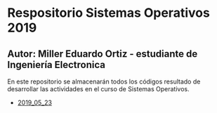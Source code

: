 # Respositorio Sistemas Operativos 2019
## Autor: Miller Eduardo Ortiz - estudiante de Ingeniería Electronica

En este repositorio se almacenarán todos los códigos resultado de 
desarrollar las actividades en el curso de Sistemas Operativos. 

* [2019_05_23](2019_05_23)
